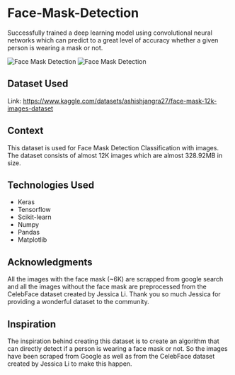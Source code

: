 # Face-Mask-Detection

Successfully trained a deep learning model using convolutional neural networks which can predict to a great level of accuracy whether a given person is wearing a mask or not.

![Face Mask Detection](https://929687.smushcdn.com/2633864/wp-content/uploads/2020/04/face_mask_detection_result01.jpg?lossy=1&strip=1&webp=1)
![Face Mask Detection](https://www.researchdive.com/blogImages/NfBEa3zk4o.jpeg)

## Dataset Used

Link: https://www.kaggle.com/datasets/ashishjangra27/face-mask-12k-images-dataset

## Context

This dataset is used for Face Mask Detection Classification with images. The dataset consists of almost 12K images which are almost 328.92MB in size.

## Technologies Used

<ul>
  <li>Keras</li>
  <li>Tensorflow</li>
  <li>Scikit-learn</li>
  <li>Numpy</li>
  <li>Pandas</li>
  <li>Matplotlib</li>
</ul>

## Acknowledgments

All the images with the face mask (~6K) are scrapped from google search and all the images without the face mask are preprocessed from the CelebFace dataset created by Jessica Li. Thank you so much Jessica for providing a wonderful dataset to the community.

## Inspiration

The inspiration behind creating this dataset is to create an algorithm that can directly detect if a person is wearing a face mask or not. So the images have been scraped from Google as well as from the CelebFace dataset created by Jessica Li to make this happen.
